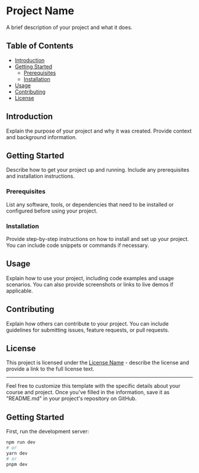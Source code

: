 # Project Name

A brief description of your project and what it does.

## Table of Contents

- [Introduction](#introduction)
- [Getting Started](#getting-started)
  - [Prerequisites](#prerequisites)
  - [Installation](#installation)
- [Usage](#usage)
- [Contributing](#contributing)
- [License](#license)

## Introduction

Explain the purpose of your project and why it was created. Provide context and background information.

## Getting Started

Describe how to get your project up and running. Include any prerequisites and installation instructions.

### Prerequisites

List any software, tools, or dependencies that need to be installed or configured before using your project.

### Installation

Provide step-by-step instructions on how to install and set up your project. You can include code snippets or commands if necessary.

## Usage

Explain how to use your project, including code examples and usage scenarios. You can also provide screenshots or links to live demos if applicable.

## Contributing

Explain how others can contribute to your project. You can include guidelines for submitting issues, feature requests, or pull requests.

## License

This project is licensed under the [License Name](LICENSE) - describe the license and provide a link to the full license text.

---

Feel free to customize this template with the specific details about your course and project. Once you've filled in the information, save it as "README.md" in your project's repository on GitHub.

## Getting Started

First, run the development server:

```bash
npm run dev
# or
yarn dev
# or
pnpm dev
```
